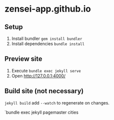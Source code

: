 # zensei-app.github.io

## Setup

1. Install bundler `gem install bundler`
2. Install dependencies `bundle install`


## Preview site

1. Execute `bundle exec jekyll serve`
2. Open http://127.0.0.1:4000/

## Build site (not necessary)

`jekyll build` add `--watch` to regenerate on changes.

`bundle exec jekyll pagemaster cities
